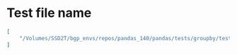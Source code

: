 # Test file name

```json
[
    "/Volumes/SSD2T/bgp_envs/repos/pandas_140/pandas/tests/groupby/test_apply.py"
]
```
